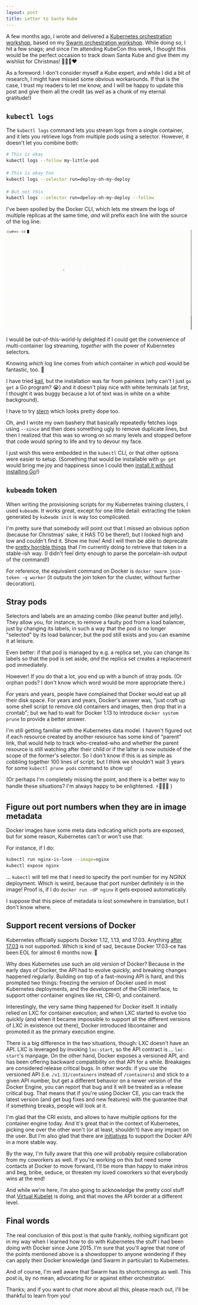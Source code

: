 ```yaml
---
layout: post
title: Letter to Santa Kube
---
```


A few months ago, I wrote and delivered a [Kubernetes orchestration workshop],
based on my [Swarm orchestration workshop]. While doing so, I hit a few snags;
and since I'm attending KubeCon this week, I thought this would be the perfect
occasion to track down Santa Kube and give them my wishlist for Christmas! 🎄🎅🏿❤️

As a foreword: I don't consider myself a Kube expert, and while I did a bit of
research, I might have missed some obvious workarounds. If that is the case,
I trust my readers to let me know, and I will be happy to update this post
and give them all the credit (as well as a chunk of my eternal gratitude!)


## `kubectl logs`

The `kubectl logs` command lets you stream logs from a single container,
and it lets you retrieve logs from multiple pods using a selector. However,
it doesn't let you combine both:

```bash
# This is okay
kubectl logs --follow my-little-pod

# This is okay too
kubectl logs --selector run=deploy-oh-my-deploy

# But not this
kubectl logs --selector run=dpeloy-oh-my-deploy --follow
```

I've been spoiled by the Docker CLI, which lets me stream the logs of
multiple replicas at the same time, *and* will prefix each line with
the source of the log line:

![Short screencast illustrating "docker service logs"](
/assets/docker-service-logs.gif)

I would be out-of-this-world-ly delighted if I could get the convenience
of multi-container log streaming, *together* with the power of Kubernetes
selectors.

Knowing *which* log line comes from *which* container in *which*
pod would be fantastic, too. 🌈

I have tried [kail](https://github.com/boz/kail), but the installation was
far from painless (why can't I just `go get` a Go program? 😭) and it
doesn't play nice with white terminals (at first, I thought it was buggy
because a lot of text was in white on a white background).

I have to try [stern](https://github.com/wercker/stern) which looks pretty
dope too.

Oh, and I wrote my own bashery that basically repeatedly fetches logs
using `--since` and then does something ugly to remove duplicate lines,
but then I realized that this was so wrong on so many levels and stopped
before that code would spring to life and try to devour my face.

I just wish this were embedded in the `kubectl` CLI, or that other options
were easier to setup. (Something that would be installable with `go get`
would bring me joy and happiness since I could then [install it without
installing Go](http://jpetazzo.github.io/2016/09/09/go-docker/)!)


## `kubeadm` token

When writing the provisioning scripts for my Kubernetes training clusters,
I used `kubeadm`. It works great, except for one little detail: extracting
the token generated by `kubeadm init` is way too complicated.

I'm pretty sure that somebody will point out that I missed an obvious
option (because for Christmas' sake, it HAS TO be there!), but I looked high
and low and couldn't find it. Show me how! And I will then be able to deprecate
the [pretty horrible things](
https://github.com/jpetazzo/container.training/blob/b7582397fe071c35cd287eb3216fdc33598190fb/prepare-vms/lib/commands.sh#L160)
that I'm currently doing to retrieve that token in a stable-ish way.
(I didn't feel dirty enough to parse the porcelain-ish output of the command!)

For reference, the equivalent command on Docker is `docker swarm join-token -q worker`
(it outputs the join token for the cluster, without further decoration).


## Stray pods

Selectors and labels are an amazing combo (like peanut butter and jelly).
They allow you, for instance, to remove a faulty pod from a load balancer,
just by changing its labels, in such a way that the pod is no longer
"selected" by its load balancer; but the pod still exists and you can
examine it at leisure.

Even better: if that pod is managed by e.g. a replica set, you can change
its labels so that the pod is set aside, *and* the replica set creates a
replacement pod immediately.

However! If you do that a lot, you end up with a bunch of stray pods.
(Or orphan pods? I don't know which word would be more appropriate there.)

For years and years, people have complained that Docker would eat up all
their disk space. For years and years, Docker's answer was, "just craft up
some shell script to remove old containers and images, then drop that in a
crontab"; but we had to wait
for Docker 1.13 to introduce `docker system prune` to provide a better answer.

I'm still getting familiar with the Kubernetes data model. I haven't figured
out if each resource created by another resource has some kind of "parent"
link, that would help to track who-created-who and whether the parent resource
is still watching after their child or if the latter is now outside of the
scope of the former's selector. So I don't know if this is as simple as
cobbling together 100 lines of script; but I think we shouldn't wait 3
years for some `kubectl prune pods` command to show up!

(Or perhaps I'm completely missing the point, and there is a better way
to handle these situations? I'm always happy to be enlightened. ⚡🙇🏻‍♂️ )


## Figure out port numbers when they are in image metadata

Docker images have some meta data indicating which ports are exposed,
but for some reason, Kubernetes can't or won't use that.

For instance, if I do:

```bash
kubectl run nginx-is-love --image=nginx
kubectl expose nginx
```

... `kubectl` will tell me that I need to specify the port number
for my NGINX deployment. Which is weird, because that port number
definitely *is* in the image! Proof is, if I do `docker run -dP nginx`
it gets exposed automatically.

I suppose that this piece of metadata is lost somewhere in translation,
but I don't know where.


## Support recent versions of Docker

Kubernetes officially supports Docker 1.12, 1.13, and 17.03.
Anything [after 17.03](https://github.com/kubernetes/kubernetes/blob/931bc9edf4c0e2bad8352bb931bab8d6201273e1/test/e2e_node/system/docker_validator.go#L39)
is not supported. Which is kind of sad, because Docker 17.03-ce
has been EOL for almost 6 months now. 🤷

Why does Kubernetes use such an old version of Docker? Because
in the early days of Docker, the API had to evolve quickly, and
breaking changes happened regularly. Building on top of a fast-moving
API is hard, and this prompted two things: freezing the version
of Docker used in most Kubernetes deployments, and the development
of the CRI interface, to support other container engines like rkt,
CRI-O, and containerd.

Interestingly, the very same thing happened for Docker itself.
It initially relied on LXC for container execution; and when LXC
started to evolve too quickly (and when it became impossible to
support all the different versions of LXC in existence out there),
Docker introduced libcontainer and promoted it as the primary
execution engine.

There is a big difference in the two situations, though: LXC
doesn't have an API. LXC is leveraged by invoking `lxc-start`,
so the API contract is ... `lxc-start`'s manpage. On the other hand,
Docker exposes a versioned API, and has been offering backward
compatibility on that API for a while. Breakages are considered
release critical bugs. In other words: if you use the versioned API
(i.e. `/v1.31/containers` instead of `/containers`) and stick to a
given API number, but get a different behavior on a newer version
of the Docker Engine, you can report that bug and it will be treated
as a release critical bug. That means that if you're using Docker CE,
you can track the latest version (and get bug fixes and new features)
with the guarantee that if something breaks, people will look at it.

I'm glad that the CRI exists, and allows to have multiple options
for the container engine today. And it's great that in the context
of Kubernetes, picking one over the other won't (or at least, shouldn't)
have any impact on the user. But I'm also glad that there are
[initiatives](
https://github.com/kubernetes/kubernetes/issues/53221) to support the
Docker API in a more stable way.

By the way, I'm fully aware that this one
will probably require collaboration from my coworkers as
well. If you're working on this but need some contacts at Docker to
move forward, I'll be more than happy to make intros and beg, bribe, seduce,
or threaten my loved coworkers so that everybody wins at the end!

And while we're here, I'm also going to acknowledge the pretty
cool stuff that
[Virtual Kubelet](https://github.com/virtual-kubelet/virtual-kubelet)
is doing, and that moves the API border at a different level.


## Final words

The real conclusion of this post is that quite frankly, nothing
significant got in my way when I learned how to do with Kubernetes
the stuff I had been doing with Docker since June 2015. I'm sure
that you'll agree that none of the points mentioned above is
a showstopper to anyone wondering if they can apply their Docker
knowledge (and Swarm in particular) to Kubernetes.

And of course, I'm well aware that Swarm has its shortcomings as
well. This post is, by no mean, advocating for or against either
orchestrator.

Thanks; and if you want to chat more about all this, please reach out,
I'll be thankful to learn from you!


[Kubernetes orchestration workshop]: https://www.youtube.com/playlist?list=PLBAFXs0YjviLrsyydCzxWrIP_1-wkcSHS
[Swarm orchestration workshop]: https://www.youtube.com/playlist?list=PLBAFXs0YjviIDDhr8vIwCN1wkyNGXjbbc
